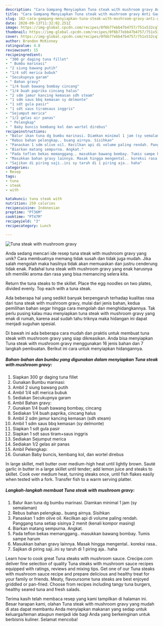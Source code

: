 ```yaml
---
description: "Cara Gampang Menyiapkan Tuna steak with mushroom gravy Anti Gagal"
title: "Cara Gampang Menyiapkan Tuna steak with mushroom gravy Anti Gagal"
slug: 182-cara-gampang-menyiapkan-tuna-steak-with-mushroom-gravy-anti-gagal
date: 2020-09-13T11:32:02.251Z
image: https://img-global.cpcdn.com/recipes/0f6b77ebb47b4757/751x532cq70/tuna-steak-with-mushroom-gravy-foto-resep-utama.jpg
thumbnail: https://img-global.cpcdn.com/recipes/0f6b77ebb47b4757/751x532cq70/tuna-steak-with-mushroom-gravy-foto-resep-utama.jpg
cover: https://img-global.cpcdn.com/recipes/0f6b77ebb47b4757/751x532cq70/tuna-steak-with-mushroom-gravy-foto-resep-utama.jpg
author: Brandon McKinney
ratingvalue: 4.8
reviewcount: 15
recipeingredient:
- "300 gr daging tuna fillet"
- " Bumbu marinasi"
- "2 siung bawang putih"
- "1/4 sdt merica bubuk"
- "Secukupnya garam"
- " Bahan gravy"
- "1/4 buah bawang bombay cincang"
- "1/4 buah paprika cincang halus"
- "2 sdm jamur kancing kemasan sdh steam"
- "1 sdm saus bbq kemasan sy delmonte"
- "1 sdt gula pasir"
- "1 sdt saus tiramsaus inggris"
- "Sejumput merica"
- "1/2 gelas air panas"
- " Pelengkap"
- " Baby buncis kembang kol dan wortel direbus"
recipeinstructions:
- "Balur ikan tuna dg bumbu marinasi. Diamkan minimal 1 jam (sy semalaman)"
- "Rebus bahan pelengkap.. buang airnya. Sisihkan"
- "Panaskan 1 sdm olive oil. Kecilkan api di volume paling rendah. Panggang tuna setiap sisinya 2 menit (kenali kompor masing)"
- "Biarkan matang sempurna. Angkat."
- "Pada teflon bekas memanggang.. masukkan bawang bombay. Tumis sampe harum"
- "Masukkan bahan gravy lainnya. Masak hingga mengental.. koreksi rasa.."
- "Sajikan di piring saji..ini sy taruh di 1 piring aja.. haha"
categories:
- Resep
tags:
- tuna
- steak
- with

katakunci: tuna steak with 
nutrition: 259 calories
recipecuisine: Indonesian
preptime: "PT36M"
cooktime: "PT47M"
recipeyield: "3"
recipecategory: Lunch

---
```



![Tuna steak with mushroom gravy](https://img-global.cpcdn.com/recipes/0f6b77ebb47b4757/751x532cq70/tuna-steak-with-mushroom-gravy-foto-resep-utama.jpg)

Anda sedang mencari ide resep tuna steak with mushroom gravy yang unik? Cara membuatnya memang tidak susah dan tidak juga mudah. Jika salah mengolah maka hasilnya tidak akan memuaskan dan justru cenderung tidak enak. Padahal tuna steak with mushroom gravy yang enak harusnya sih memiliki aroma dan rasa yang bisa memancing selera kita.

Return the tuna steaks to the skillet. Place the egg noodles on two plates, divided evenly. Top each with a tuna steak.

Ada beberapa hal yang sedikit banyak berpengaruh terhadap kualitas rasa dari tuna steak with mushroom gravy, mulai dari jenis bahan, kedua pemilihan bahan segar hingga cara mengolah dan menghidangkannya. Tak perlu pusing kalau mau menyiapkan tuna steak with mushroom gravy yang enak di rumah, karena asal sudah tahu triknya maka hidangan ini dapat menjadi suguhan spesial.


Di bawah ini ada beberapa cara mudah dan praktis untuk membuat tuna steak with mushroom gravy yang siap dikreasikan. Anda bisa menyiapkan Tuna steak with mushroom gravy menggunakan 16 jenis bahan dan 7 langkah pembuatan. Berikut ini cara untuk menyiapkan hidangannya.

<!--inarticleads1-->

##### Bahan-bahan dan bumbu yang digunakan dalam menyiapkan Tuna steak with mushroom gravy:

1. Siapkan 300 gr daging tuna fillet
1. Gunakan  Bumbu marinasi:
1. Ambil 2 siung bawang putih
1. Ambil 1/4 sdt merica bubuk
1. Sediakan Secukupnya garam
1. Ambil  Bahan gravy:
1. Gunakan 1/4 buah bawang bombay, cincang
1. Sediakan 1/4 buah paprika, cincang halus
1. Ambil 2 sdm jamur kancing kemasan (sdh steam)
1. Ambil 1 sdm saus bbq kemasan (sy delmonte)
1. Siapkan 1 sdt gula pasir
1. Siapkan 1 sdt saus tiram+saus inggris
1. Sediakan Sejumput merica
1. Sediakan 1/2 gelas air panas
1. Ambil  Pelengkap:
1. Gunakan  Baby buncis, kembang kol, dan wortel direbus


In large skillet, melt butter over medium-high heat until lightly brown. Sauté garlic in butter in a large skillet until tender; add lemon juice and steaks to skillet. Cook over medium heat, turning steaks once, until fish flakes easily when tested with a fork. Transfer fish to a warm serving platter. 

<!--inarticleads2-->

##### Langkah-langkah membuat Tuna steak with mushroom gravy:

1. Balur ikan tuna dg bumbu marinasi. Diamkan minimal 1 jam (sy semalaman)
1. Rebus bahan pelengkap.. buang airnya. Sisihkan
1. Panaskan 1 sdm olive oil. Kecilkan api di volume paling rendah. Panggang tuna setiap sisinya 2 menit (kenali kompor masing)
1. Biarkan matang sempurna. Angkat.
1. Pada teflon bekas memanggang.. masukkan bawang bombay. Tumis sampe harum
1. Masukkan bahan gravy lainnya. Masak hingga mengental.. koreksi rasa..
1. Sajikan di piring saji..ini sy taruh di 1 piring aja.. haha


Learn how to cook great Tuna steaks with mushroom sauce. Crecipe.com deliver fine selection of quality Tuna steaks with mushroom sauce recipes equipped with ratings, reviews and mixing tips. Get one of our Tuna steaks with mushroom sauce recipe and prepare delicious and healthy treat for your family or friends. Meaty, flavoursome tuna steaks are best enjoyed griddled or pan-fried. Choose from recipes including tangy tuna burgers, healthy seared tuna and fresh salads. 

Terima kasih telah membaca resep yang kami tampilkan di halaman ini. Besar harapan kami, olahan Tuna steak with mushroom gravy yang mudah di atas dapat membantu Anda menyiapkan makanan yang sedap untuk keluarga/teman ataupun menjadi ide bagi Anda yang berkeinginan untuk berbisnis kuliner. Selamat mencoba!

